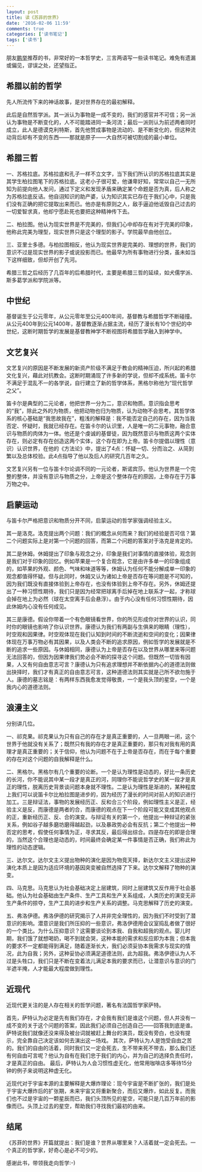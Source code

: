```yaml
---
layout: post
title: 读《苏菲的世界》
date: '2016-02-06 11:59'
comments: true
categories: ['读书笔记']  
tags: ['读书']
---
```


朋友[鹏举](http://suntus.github.io/)推荐的书，非常好的一本哲学史，三言两语写一些读书笔记。难免有遗漏或偏见，谬误之处，还望指正。

<!--more-->

## 希腊以前的哲学

先人所流传下来的神话故事，是对世界存在的最初解释。

此后是自然哲学派。其一派认为事物是一成不变的，我们的感官并不可信；另一派认为事物是不断变化的，人不可能踏进同一条河流；最后一派则认为前述两者同时成立，此人是德谟克利特斯，首先他赞成事物是流动的、是不断变化的，但这种流动背后却有不变的东西——那就是原子——大自然可被切割成的最小单位。

## 希腊三哲

一、苏格拉底。苏格拉底和孔子一样不立文字，当下我们所认识的苏格拉底其实是其学生柏拉图笔下的苏格拉底。这老小子很可爱，他谦卑好知，常常以自己一无所知为前提向他人发问，通过下定义和发现矛盾来确定某个命题是否为真，后人称之为苏格拉底反诘。他自诩知识的助产婆，认为知识其实已存在于我们心中，只是我们没有正确的把它提取出来而已。他亦是有原则之人，敌手逼迫他诋毁自己过去的一切爱智求真，他却宁愿赴死也要把这种精神传下去。

二、柏拉图。他认为现实世界是不完美的，但我们心中却存在有对于完美的印象，他称此完美为理型，现实世界只是这个理型的影子。学院最早由他创立。

三、亚里士多德。与柏拉图相反，他认为现实世界是完美的、理想的世界，我们的意识不过是现实世界的影子或说投影而已。他最早为所有事物进行分类，虽未如当下这样细致，但却开创了先河。

希腊三哲之后经历了几百年的后希腊时代，主要是希腊三哲的延续，如犬儒学派、斯多葛学派和学院派等。

## 中世纪

基督诞生于公元零年，从公元零年至公元400年间，基督教与希腊哲学不断碰撞。从公元400年到公元1400年，基督教逐渐占据主流，经历了漫长有10个世纪的中世纪，这断时期哲学的发展是基督教神学不断视图将希腊哲学融入到神学中。

## 文艺复兴

文艺复兴的原因是不断发展的新资产阶级不满足于教会的精神压迫，所兴起的希腊文化复兴，藉此对抗教会。这断时期涌现了许多新的学说，但却不成系统。笛卡尔不满足于混乱不一的各学说，自行建立了新的哲学体系，黑格尔称他为“现代哲学之父”。

笛卡尔是典型的二元论者，他把世界一分为二，意识和物质。意识指会思考的“我”，除此之外的为物质，他把动物也归为物质，认为动物不会思考。其哲学体系的核心基础是“我思故我在”，粗浅的解释是：我不能否定自己的存在，因为当我否定、怀疑时，我就已经存在。在笛卡尔的认识里，人是唯一的二元事物，融合意识与物质的肉体为一体。他还是个虔诚的基督徒，因为既然意识与物质这两个实体存在，则必定有存在创造这两个实体，这个存在即为上帝。笛卡尔提倡以理性（意识）认识世界，在他的《方法论》中，提出了4点：怀疑一切、分而治之、从简到繁以及总体校验。此4点指导了他以及后人的研究几百年之久。

文艺复兴另有一位与笛卡尔论调不同的一元论者，斯诺宾莎。他认为世界是一个完整的整体，并没有意识与物质之分，上帝是这个整体存在的原因，上帝存在于万事万物之中。

## 启蒙运动

与笛卡尔严格把意识和物质分开不同，启蒙运动的哲学家强调经验主义。

其一是洛克。洛克提出两个问题：我们的概念从何而来？我们的经验是否可信？第二个问题实际上是对第一个问题的回答，而第二个问题的答案对于洛克是肯定的。

其二是休姆。休姆提出了印象与观念之分，印象是我们对事情的直接体验，观念则是我们对于印象的回忆。例如苹果是一个复合观念，它是由许多单一的印象组成的，如苹果的外观、颜色、气味和味道等等，休姆认为任何不能分解成单一印象的观念都值得怀疑。但与此同时，休姆又认为诸如上帝是否存在等问题是不可知的，因为我们既没有直接体验到上帝存在，也没有体验到上帝不存在。另外，休姆还提出了一种习惯性期待，我们只是因为经常把球离手后掉在地上联系才一起，才称球会掉在地上为必然（球在太空离手后会悬浮）。由于内心没有任何习惯性期待，因此休姆内心没有任何成见。

其三是康德。假设你带着一个有色眼镜看世界，你的所见形成你对世界的认识，同时你的眼镜也影响了你认识世界。康德认为我们有两副与生俱来的眼睛（理性），时空观和因果律。时空观体现在我们认知到时间的不断流逝和空间的变化；因果律体现在万事万物必有其因果，以及人类会不断的追求原因，例如哲学的发展就是不断的追求一些原因。与休姆相同，康德认为上帝是否存在以及世界从哪里来等问题无法回答的，但因为因果律我们势必会不断的探寻这个问题。但既然一切皆有因果，人又有何自由意志可言？康德认为只有追求理想并不断依据内心的道德法则做出抉择时，我们才有真正的自由意志可言，这种道德法则其实就是己所不欲勿施于人。康德的墓志铭是：有两样东西我愈发觉得敬畏，一个是我头顶的星空，一个是我内心的道德法则。

## 浪漫主义

分别讲几位。

一、祁克果。祁克果认为只有自己的存在才是真正重要的，人一旦两眼一闭，这个世界于他就没有关系了；既然只有我的存在才是真正重要的，那只有对我有用的真理才是真正重要的；关于信仰，他认为问题不在于上帝是否存在，而在于每个重要的存在对这个问题的自我解释是什么。

二、黑格尔。黑格尔有几个重要的论断。一个是认为理性是动态的，好比一条历史的长河，你不能说其中某一段才是真正的河，同理你不能说哲学史的某一段才是真正的理性，脱离历史背景谈问题本身就不理性。二是认为理性是渐进的，某种程度上我们可以说笛卡尔比柏拉图是进步的，因为经历了漫长的时间对前人的知识进行加工。三是辩证法，事物的发展经历正、反和合三个阶段，例如理性主义是正，经验主义是反，而康德是两者的合，而康德的观点在下一个阶段可能又变成其他观点的正，重新经历正、反、合的演变。与辩证有关的第一个，他提出一种辩证的紧张关系，例如谷子越多磨坊磨得越起劲，以及暴政势必会有反抗；第二个他提出一种否定的思考，假使任何事情为正，寻求其反，最后得出综合。四是存在的即是合理的，当然这个合理也是动态的，时间最终会确定某一件事情是否正确，我们称此为理性的动态逻辑。

三、达尔文。达尔文主义提出物种的演化是因为物竞天择，新达尔文主义提出这种演化本质上是因为适应环境的基因突变被自然选择了下来。达尔文解释了物种的演变。

四、马克思。马克思认为社会基础决定上层建筑，同时上层建筑又反作用于社会基础。他认为社会基础由生产条件、生产工具和生产关系组成，人类历史的演变无非生产条件的掠夺，生产工具的进步和生产关系的调整。马克思解释了历史的演变。

五、弗洛伊德。弗洛伊德的研究揭示了人并非完全理性的，因为我们不时受到了潜意识的影响。潜意识是我们所压抑的一些意识，弗洛伊德用会议室捣乱者做了很好的一个类比。为什么压抑意识？这需要谈论到本我、自我和超我的观点。婴儿时期，我们饿了就想喝奶，喝不到就会哭，这种本能的需求和反应即为本我；但本我的要求不一定都能得到满足，随着逐渐长大，我们必须妥协本我需求与现实的情况，此为自我；另外，这种妥协必须满足道德法则，此为超我。弗洛伊德认为人不过是头牲口，我们只是不断在变着法儿满足本我的要求而已，让潜意识与意识的门半遮半掩，人才能最大程度做到理性。

## 近现代

近现代更关注的是人存在相关的哲学问题，著名有法国哲学家萨特。

首先，萨特认为必定是先有我们存在，才会我有我们是谁这个问题，但人并没有一成不变的关于这个问题的答案，因此我们必须自己创造自己——回答我到底是谁。萨特说我们就像还没来得及被台词就被赶上舞台的演员，既没有旁白，也没有提示，完全靠自己决定该如何去演出这一场戏。
其次，萨特认为人是饱受自由之苦的。我们的自由的活着，同时我们又一定会死去，生不带来死不带去，那么我们还有何自由可言呢？他认为自有在我们忠于我们的内心，并为自己的选择负责任时，才是真正的自由。
最后，萨特认为人会习惯性虚无化，他常用咖啡店多等待15分钟的例子来说明这种虚无化。

近现代对于宇宙本源的主要解释是大爆炸理论：现今宇宙是不断扩张的，我们是处于宇宙大爆炸后的扩张期，未来宇宙又将重新聚合，而后又爆炸，如此反复。而我们也不过是宇宙的一颗星辰而已，我们头顶所见的星空，可能只是几百万年前的影像而已。头顶上过去的星空，帮助我们寻找我们最初的由来。

## 结尾

《苏菲的世界》开篇就提出：我们是谁？世界从哪里来？人活着就一定会死去。一个真正的哲学家，好奇心是必不可少的。

感谢此书，带领我走向哲学:-)
